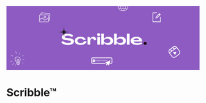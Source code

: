![Scribble](https://github.com/OgaDavid/Scribble/blob/master/public/assets/images/banner.png?raw=true)
# Scribble™
